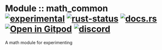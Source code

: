 <!-- {{# generate.module_header{} #}} -->
# Module :: math_common [![experimental](https://img.shields.io/badge/stability-experimental-orange.svg)](https://github.com/emersion/stability-badges#experimental) [![rust-status](https://github.com/Wandalen/wMath/actions/workflows/ModuleMathCommonPush.yml/badge.svg)](https://github.com/Wandalen/wMath/actions/workflows/ModuleMathCommonPush.yml) [![docs.rs](https://img.shields.io/docsrs/math_common?color=e3e8f0&logo=docs.rs)](https://docs.rs/math_common) [![Open in Gitpod](https://raster.shields.io/static/v1?label=try&message=online&color=eee&logo=gitpod&logoColor=eee)](https://gitpod.io/#RUN_PATH=.,SAMPLE_FILE=sample%2Frust%2Fmath_common_trivial_sample%2Fsrc%2Fmain.rs,RUN_POSTFIX=--example%20math_common_trivial_sample/https://github.com/Wandalen/wMath) [![discord](https://img.shields.io/discord/872391416519737405?color=e3e8f0&logo=discord&logoColor=e3e8f0)](https://discord.gg/JwTG6d2b)

A math module for experimenting
